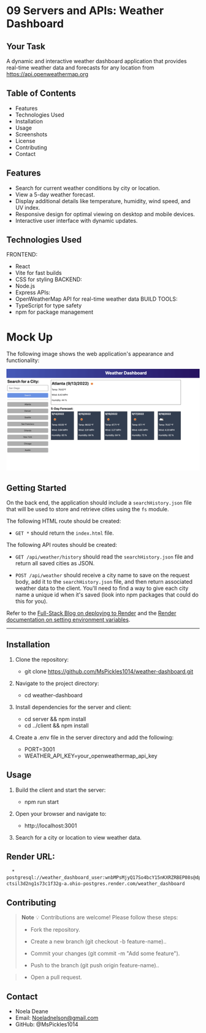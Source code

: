 # 09 Servers and APIs: Weather Dashboard

## Your Task

A dynamic and interactive weather dashboard application that provides real-time weather data and forecasts for any location from https://api.openweathermap.org      

## Table of Contents

  * Features
  * Technologies Used
  * Installation
  * Usage
  * Screenshots
  * License
  * Contributing
  * Contact

## Features

  * Search for current weather conditions by city or location.
  * View a 5-day weather forecast.
  * Display additional details like temperature, humidity, wind speed, and UV index.
  * Responsive design for optimal viewing on desktop and mobile devices.
  * Interactive user interface with dynamic updates.
## Technologies Used

FRONTEND:
  * React
  * Vite for fast builds
  * CSS for styling
BACKEND:
  * Node.js
  * Express
APIs:
  * OpenWeatherMap API for real-time weather data
BUILD TOOLS:
  * TypeScript for type safety
  * npm for package management


# Mock Up

The following image shows the web application's appearance and functionality:

![The weather app includes a search option, a list of cities, and a 5-day forecast and current weather conditions for Atlanta ](./Assets/09-servers-and-apis-homework-demo.png)

## Getting Started

On the back end, the application should include a `searchHistory.json` file that will be used to store and retrieve cities using the `fs` module.

The following HTML route should be created:

* `GET *` should return the `index.html` file.

The following API routes should be created:

* `GET /api/weather/history` should read the `searchHistory.json` file and return all saved cities as JSON.

* `POST /api/weather` should receive a city name to save on the request body, add it to the `searchHistory.json` file, and then return associated weather data to the client. You'll need to find a way to give each city name a unique id when it's saved (look into npm packages that could do this for you).

Refer to the [Full-Stack Blog on deploying to Render](https://coding-boot-camp.github.io/full-stack/render/render-deployment-guide) and the [Render documentation on setting environment variables](https://docs.render.com/configure-environment-variables).

---

## Installation

1. Clone the repository:
     *  git clone https://github.com/MsPickles1014/weather-dashboard.git
       
2. Navigate to the project directory:
     *  cd weather-dashboard
       
3. Install dependencies for the server and client:
     *  cd server && npm install
     *  cd ../client && npm install

4. Create a .env file in the server directory and add the following:
     * PORT=3001
     * WEATHER_API_KEY=your_openweathermap_api_key

## Usage

1.  Build the client and start the server:
      * npm run start
        
2.  Open your browser and navigate to:
      * http://localhost:3001
        
3.  Search for a city or location to view weather data.

## Render URL:
      * postgresql://weather_dashboard_user:wnbMPsMjyQ17So4bcY15nKXRZRBEP08s@dpg-ctsil3d2ng1s73c1f32g-a.ohio-postgres.render.com/weather_dashboard


## Contributing

> **Note**  💡 Contributions are welcome! Please follow these steps:
> * Fork the repository.
>
> * Create a new branch (git checkout -b feature-name)..
>
> * Commit your changes (git commit -m "Add some feature").
>
> * Push to the branch (git push origin feature-name)..

> * Open a pull request.

## Contact

 * Noela Deane
 * Email: Noeladnelson@gmail.com
 * GitHub: @MsPickles1014

